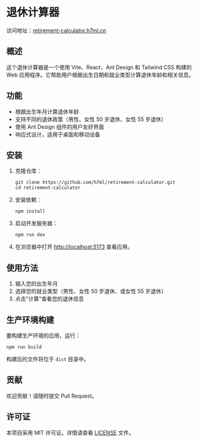 # 退休计算器

访问地址：[retirement-calculator.h7ml.cn](https://retirement-calculator.h7ml.cn)

## 概述

这个退休计算器是一个使用 Vite、React、Ant Design 和 Tailwind CSS 构建的 Web 应用程序。它帮助用户根据出生日期和就业类型计算退休年龄和相关信息。

## 功能

- 根据出生年月计算退休年龄
- 支持不同的退休政策（男性、女性 50 岁退休、女性 55 岁退休）
- 使用 Ant Design 组件的用户友好界面
- 响应式设计，适用于桌面和移动设备

## 安装

1. 克隆仓库：

   ```
   git clone https://github.com/h7ml/retirement-calculator.git
   cd retirement-calculator
   ```

2. 安装依赖：

   ```
   npm install
   ```

3. 启动开发服务器：

   ```
   npm run dev
   ```

4. 在浏览器中打开 [http://localhost:5173](http://localhost:5173) 查看应用。

## 使用方法

1. 输入您的出生年月
2. 选择您的就业类型（男性、女性 50 岁退休、或女性 55 岁退休）
3. 点击"计算"查看您的退休信息

## 生产环境构建

要构建生产环境的应用，运行：

```
npm run build
```

构建后的文件将位于 `dist` 目录中。

## 贡献

欢迎贡献！请随时提交 Pull Request。

## 许可证

本项目采用 MIT 许可证。详情请查看 [LICENSE](LICENSE) 文件。
